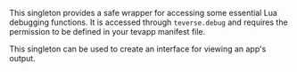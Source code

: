 This singleton provides a safe wrapper for accessing some essential Lua debugging functions. It is accessed through `teverse.debug` and requires the permission to be defined in your tevapp manifest file. 

This singleton can be used to create an interface for viewing an app's output.